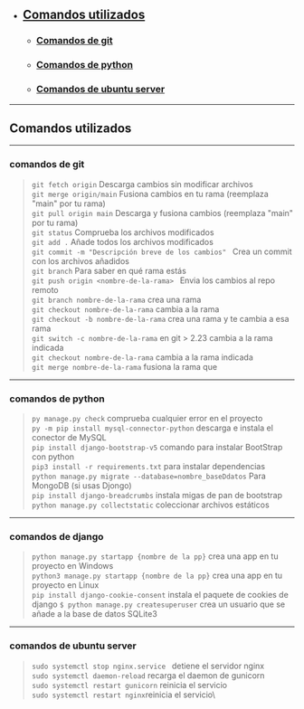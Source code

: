 - ## [Comandos utilizados](#all-cmd)
  - ### [Comandos de git](#cmd-git)
  - ### [Comandos de python](#cmd-python)
  - ### [Comandos de ubuntu server](#cmd-server)

--- 

<div id='all-cmd' />

## Comandos utilizados

--- 

<div id='cmd-git' />

### comandos de git

> `git fetch origin` Descarga cambios sin modificar archivos\
> `git merge origin/main` Fusiona cambios en tu rama (reemplaza "main" por tu rama)\
> `git pull origin main` Descarga y fusiona cambios (reemplaza "main" por tu rama)\
> `git status` Comprueba los archivos modificados\
> `git add .` Añade todos los archivos modificados\
> `git commit -m "Descripción breve de los cambios" ` Crea un commit con los archivos añadidos\
> `git branch` Para saber en qué rama estás\
> `git push origin <nombre-de-la-rama> ` Envia los cambios al repo remoto\
> `git branch nombre-de-la-rama` crea una rama\
> `git checkout nombre-de-la-rama` cambia a la rama\
> `git checkout -b nombre-de-la-rama` crea una rama y te cambia a esa rama\
> `git switch -c nombre-de-la-rama` en git > 2.23 cambia a la rama indicada\
> `git checkout nombre-de-la-rama` cambia a la rama indicada\
> `git merge nombre-de-la-rama` fusiona la rama que 

--- 

### comandos de python
<div id='cmd-python' />

> `py manage.py check` comprueba cualquier error en el proyecto\
> `py -m pip install mysql-connector-python` descarga e instala el  conector de MySQL\
> `pip install django-bootstrap-v5` comando para instalar BootStrap con python\
> `pip3 install -r requirements.txt` para instalar dependencias\
> `python manage.py migrate --database=nombre_baseDdatos` Para MongoDB (si usas Djongo)\
> `pip install django-breadcrumbs` instala migas de pan de bootstrap\
> `python manage.py collectstatic` coleccionar archivos estáticos

--- 

### comandos de django
<div id='cmd-python' />

> `python manage.py startapp {nombre de la pp}` crea una app en tu proyecto en Windows\
> `python3 manage.py startapp {nombre de la pp}` crea una app en tu proyecto en Linux\
> `pip install django-cookie-consent` instala el paquete de cookies de django 
> `$ python manage.py createsuperuser` crea un usuario que se añade a la base de datos SQLite3 

--- 

### comandos de ubuntu server
<div id='cmd-server' />

> `sudo systemctl stop nginx.service ` detiene el servidor nginx\
> `sudo systemctl daemon-reload` recarga el daemon de gunicorn\
> `sudo systemctl restart gunicorn` reinicia el servicio\
> `sudo systemctl restart nginx`reinicia el servicio\